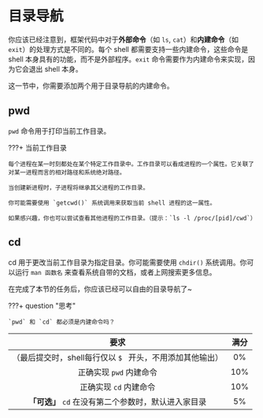 # 目录导航

你应该已经注意到，框架代码中对于**外部命令**（如 `ls`, `cat`）和**内建命令**（如 `exit`）的处理方式是不同的。每个 shell 都需要支持一些内建命令，这些命令是 shell 本身具有的功能，而不是外部程序。`exit` 命令需要作为内建命令来实现，因为它会退出 shell 本身。

这一节中，你需要添加两个用于目录导航的内建命令。

## pwd

`pwd` 命令用于打印当前工作目录。

???+ 当前工作目录

    每个进程在某一时刻都处在某个特定工作目录中。工作目录可以看成进程的一个属性。它关联了对某一进程而言的相对路径和系统绝对路径。

    当创建新进程时，子进程将继承其父进程的工作目录。

    你可能需要使用 `getcwd()` 系统调用来获取当前 shell 进程的这一属性。

    如果感兴趣，你也可以尝试查看其他进程的工作目录。（提示：`ls -l /proc/[pid]/cwd`）

## cd

cd 用于更改当前工作目录为指定目录。你可能需要使用 `chdir()` 系统调用。你可以运行 `man 函数名` 来查看系统自带的文档，或者上网搜索更多信息。

在完成了本节的任务后，你应该已经可以自由的目录导航了~

???+ question "思考"

    `pwd` 和 `cd` 都必须是内建命令吗？

|                         要求                         | 满分 |
| :--------------------------------------------------: | :--: |
|               （最后提交时，shell每行仅以 `$ ` 开头，不用添加其他输出）                | 0%  |
|               正确实现 `pwd` 内建命令                | 10%  |
|                正确实现 `cd` 内建命令                | 10%  |
| **「可选」** `cd` 在没有第二个参数时，默认进入家目录 |  5%  |
